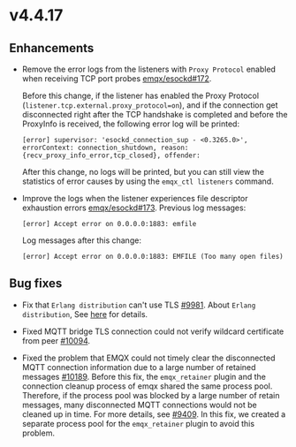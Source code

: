 # v4.4.17

## Enhancements

- Remove the error logs from the listeners with `Proxy Protocol` enabled when receiving TCP port probes [emqx/esockd#172](https://github.com/emqx/esockd/pull/172).

  Before this change, if the listener has enabled the Proxy Protocol (`listener.tcp.external.proxy_protocol=on`),
  and if the connection get disconnected right after the TCP handshake is completed and before the ProxyInfo is received, the following error log will be printed:
  ```
  [error] supervisor: 'esockd_connection_sup - <0.3265.0>', errorContext: connection_shutdown, reason: {recv_proxy_info_error,tcp_closed}, offender:
  ```
  After this change, no logs will be printed, but you can still view the statistics of error causes by using the `emqx_ctl listeners` command.

- Improve the logs when the listener experiences file descriptor exhaustion errors [emqx/esockd#173](https://github.com/emqx/esockd/pull/173).
  Previous log messages:
  ```
  [error] Accept error on 0.0.0.0:1883: emfile
  ```
  Log messages after this change:
  ```
  [error] Accept error on 0.0.0.0:1883: EMFILE (Too many open files)
  ```

## Bug fixes

- Fix that `Erlang distribution` can't use TLS [#9981](https://github.com/emqx/emqx/pull/9981).
  About `Erlang distribution`, See [here](https://www.emqx.io/docs/en/v4.4/advanced/cluster.html#distributed-erlang) for details.

- Fixed MQTT bridge TLS connection could not verify wildcard certificate from peer [#10094](https://github.com/emqx/emqx/pull/10094).

- Fixed the problem that EMQX could not timely clear the disconnected MQTT connection information due to a large number of retained messages [#10189](https://github.com/emqx/emqx/pull/10189).
  Before this fix, the `emqx_retainer` plugin and the connection cleanup process of emqx shared the same process pool.
  Therefore, if the process pool was blocked by a large number of retain messages, many disconnected MQTT connections would not be cleaned up in time.
  For more details, see [#9409](https://github.com/emqx/emqx/issues/9409).
  In this fix, we created a separate process pool for the `emqx_retainer` plugin to avoid this problem.
